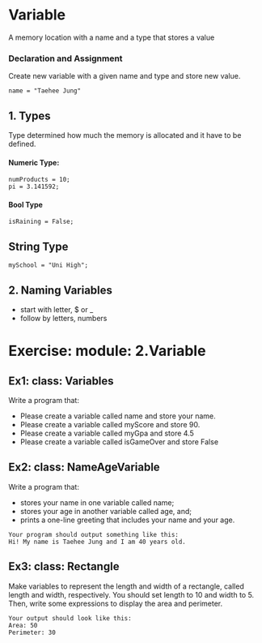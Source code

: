 # Variable
A memory location with a name and a type that stores a value

### Declaration and Assignment
Create new variable with a given name and type and store new value.
```
name = "Taehee Jung"
```

## 1. Types
Type determined how much the memory is allocated and it have to be defined.

#### Numeric Type:
```
numProducts = 10;
pi = 3.141592;
```

#### Bool Type
```
isRaining = False;
```

## String Type
```
mySchool = "Uni High";
```

## 2. Naming Variables
* start with letter, $ or _
* follow by letters, numbers

# Exercise: module: 2.Variable
## Ex1: class: Variables
Write a program that:
- Please create a variable called name and store your name.
- Please create a variable called myScore and store 90.
- Please create a variable called myGpa and store 4.5
- Please create a variable called isGameOver and store False

## Ex2: class: NameAgeVariable
Write a program that: 
- stores your name in one variable called name; 
- stores your age in another variable called age, and; 
- prints a one-line greeting that includes your name and your age.

```
Your program should output something like this:
Hi! My name is Taehee Jung and I am 40 years old.
```

## Ex3: class: Rectangle
Make variables to represent the length and width of a rectangle, called length 
and width, respectively. You should set length to 10 and width to 5.
Then, write some expressions to display the area and perimeter.

```
Your output should look like this:
Area: 50
Perimeter: 30
```